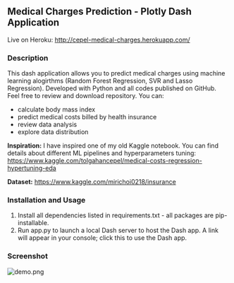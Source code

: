 ## Medical Charges Prediction - Plotly Dash Application
Live on Heroku: http://cepel-medical-charges.herokuapp.com/ </br>

### Description
This dash application allows you to predict medical charges using machine learning alogirthms (Random Forest Regression, SVR and Lasso Regression). Developed with Python and all codes published on GitHub. Feel free to review and download repository. You can:
- calculate body mass index
- predict medical costs billed by health insurance
- review data analysis
- explore data distribution

**Inspiration:** I have inspired one of my old Kaggle notebook. You can find details about different ML pipelines and hyperparameters tuning:
https://www.kaggle.com/tolgahancepel/medical-costs-regression-hypertuning-eda

**Dataset:** https://www.kaggle.com/mirichoi0218/insurance

### Installation and Usage
1. Install all dependencies listed in requirements.txt - all packages are pip-installable.
2. Run app.py to launch a local Dash server to host the Dash app. A link will appear in your console; click this to use the Dash app.

### Screenshot
![demo.png](demo.png)
